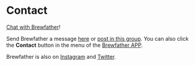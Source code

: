 # Contact

[Chat with Brewfather](https://m.me/brewfather)!

Send Brewfather a message [here](https://www.facebook.com/brewfather) or [post in this group](https://www.facebook.com/groups/brewfather). You can also click the **Contact** button in the menu of the [Brewfather APP](https://web.brewfather.app).

Brewfather is also on [Instagram](https://instagram.com/brewfatherapp) and [Twitter](https://twitter.com/brewfatherapp).

